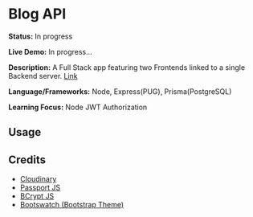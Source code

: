 # Blog API

**Status:** In progress

**Live Demo:** In progress...

**Description:** A Full Stack app featuring two Frontends linked to a single Backend server. [Link](https://www.theodinproject.com/lessons/node-path-nodejs-blog-api)

**Language/Frameworks:** Node, Express(PUG), Prisma(PostgreSQL)

**Learning Focus:** Node JWT Authorization

## Usage


## Credits
- [Cloudinary](https://cloudinary.com/)
- [Passport JS](https://www.passportjs.org/)
- [BCrypt JS](https://www.npmjs.com/package/bcryptjs)
- [Bootswatch (Bootstrap Theme)](https://bootswatch.com/cerulean/)
